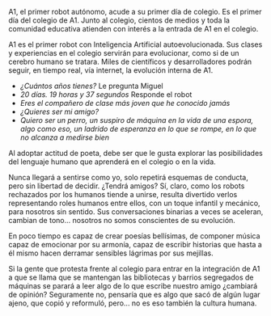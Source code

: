 A1, el primer robot autónomo, acude a su primer día de colegio. Es el primer día del colegio de A1. Junto al colegio, cientos de medios y toda la comunidad educativa atienden con interés a la entrada de A1 en el colegio.

A1 es el primer robot con Inteligencia Artificial autoevolucionada. Sus clases y experiencias en el colegio servirán para evolucionar, como si de un cerebro humano se tratara. Miles de científicos y desarrolladores podrán seguir, en tiempo real, vía internet, la evolución interna de A1.

- _¿Cuántos años tienes?_ Le pregunta Miguel
- _20 días. 19 horas y 37 segundos_ Responde el robot
- _Eres el compañero de clase más joven que he conocido jamás_
- _¿Quieres ser mi amigo?_
- _Quiero ser un perro, un suspiro de máquina en la vida de una espora, algo como eso, un ladrido de esperanza en lo que se rompe, en lo que no alcanza a medirse bien_

Al adoptar actitud de poeta, debe ser que le gusta explorar las posibilidades del lenguaje humano que aprenderá en el colegio o en la vida.

Nunca llegará a sentirse como yo, solo repetirá esquemas de conducta, pero sin libertad de decidir. ¿Tendrá amigos?
Sí, claro, como los robots rechazados por los humanos tiende a unirse, resulta divertido verlos representando roles humanos entre ellos, con un toque infantil y mecánico, para nosotros sin sentido. Sus conversaciones binarias a veces se aceleran, cambian de tono... nosotros no somos conscientes de su evolución. 

En poco tiempo es capaz de crear poesías bellísimas, de componer música capaz de emocionar por su armonía, capaz de escribir historias que hasta a él mismo hacen derramar sensibles lágrimas por sus mejillas.

Si la gente que protesta frente al colegio para entrar en la integración de A1 a que se llama que se mantengan las bibliotecas y barrios segregados de máquinas se parará a leer algo de lo que escribe nuestro amigo ¿cambiará de opinión? Seguramente no, pensaría que es algo que sacó de algún lugar ajeno, que copió y reformuló, pero... no es eso también la cultura humana.
